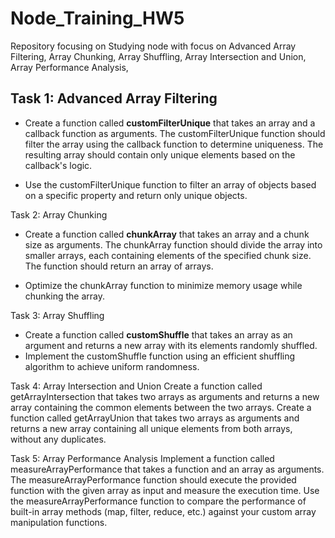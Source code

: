 # Node_Training_HW5
Repository focusing on Studying node with focus on Advanced Array Filtering,  Array Chunking, Array Shuffling, Array Intersection and Union, Array Performance Analysis, 

## Task 1: Advanced Array Filtering
- Create a function called **customFilterUnique** that takes an array and a callback function as arguments. The customFilterUnique function should filter the array using the callback function to determine uniqueness. The resulting array should contain only unique elements based on the callback's logic.

- Use the customFilterUnique function to filter an array of objects based on a specific property and return only unique objects.

Task 2: Array Chunking
- Create a function called **chunkArray** that takes an array and a chunk size as arguments. The chunkArray function should divide the array into smaller arrays, each containing elements of the specified chunk size. The function should return an array of arrays.

- Optimize the chunkArray function to minimize memory usage while chunking the array.

Task 3: Array Shuffling
- Create a function called **customShuffle** that takes an array as an argument and returns a new array with its elements randomly shuffled.
- Implement the customShuffle function using an efficient shuffling algorithm to achieve uniform randomness.

Task 4: Array Intersection and Union
Create a function called getArrayIntersection that takes two arrays as arguments and returns a new array containing the common elements between the two arrays.
Create a function called getArrayUnion that takes two arrays as arguments and returns a new array containing all unique elements from both arrays, without any duplicates.

Task 5: Array Performance Analysis
Implement a function called measureArrayPerformance that takes a function and an array as arguments. The measureArrayPerformance function should execute the provided function with the given array as input and measure the execution time.
Use the measureArrayPerformance function to compare the performance of built-in array methods (map, filter, reduce, etc.) against your custom array manipulation functions.